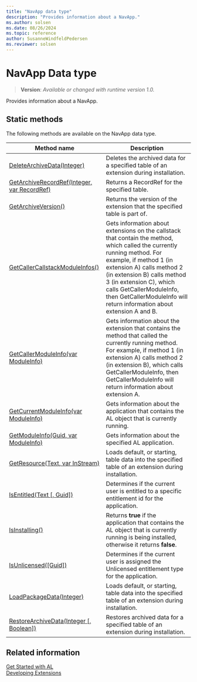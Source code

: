 ```yaml
---
title: "NavApp data type"
description: "Provides information about a NavApp."
ms.author: solsen
ms.date: 08/26/2024
ms.topic: reference
author: SusanneWindfeldPedersen
ms.reviewer: solsen
---
```

[//]: # (START>DO_NOT_EDIT)
[//]: # (IMPORTANT:Do not edit any of the content between here and the END>DO_NOT_EDIT.)
[//]: # (Any modifications should be made in the .xml files in the ModernDev repo.)
# NavApp Data type
> **Version**: _Available or changed with runtime version 1.0._

Provides information about a NavApp.


## Static methods
The following methods are available on the NavApp data type.


|Method name|Description|
|-----------|-----------|
|[DeleteArchiveData(Integer)](navapp-deletearchivedata-method.md)|Deletes the archived data for a specified table of an extension during installation.|
|[GetArchiveRecordRef(Integer, var RecordRef)](navapp-getarchiverecordref-method.md)|Returns a RecordRef for the specified table.|
|[GetArchiveVersion()](navapp-getarchiveversion-method.md)|Returns the version of the extension that the specified table is part of.|
|[GetCallerCallstackModuleInfos()](navapp-getcallercallstackmoduleinfos-method.md)|Gets information about extensions on the callstack that contain the method, which called the currently running method. For example, if method 1 (in extension A) calls method 2 (in extension B) calls method 3 (in extension C), which calls GetCallerModuleInfo, then GetCallerModuleInfo will return information about extension A and B.|
|[GetCallerModuleInfo(var ModuleInfo)](navapp-getcallermoduleinfo-method.md)|Gets information about the extension that contains the method that called the currently running method. For example, if method 1 (in extension A) calls method 2 (in extension B), which calls GetCallerModuleInfo, then GetCallerModuleInfo will return information about extension A.|
|[GetCurrentModuleInfo(var ModuleInfo)](navapp-getcurrentmoduleinfo-method.md)|Gets information about the application that contains the AL object that is currently running.|
|[GetModuleInfo(Guid, var ModuleInfo)](navapp-getmoduleinfo-method.md)|Gets information about the specified AL application.|
|[GetResource(Text, var InStream)](navapp-getresource-method.md)|Loads default, or starting, table data into the specified table of an extension during installation.|
|[IsEntitled(Text [, Guid])](navapp-isentitled-method.md)|Determines if the current user is entitled to a specific entitlement id for the application.|
|[IsInstalling()](navapp-isinstalling-method.md)|Returns **true** if the application that contains the AL object that is currently running is being installed, otherwise it returns **false**.|
|[IsUnlicensed([Guid])](navapp-isunlicensed-method.md)|Determines if the current user is assigned the Unlicensed entitlement type for the application.|
|[LoadPackageData(Integer)](navapp-loadpackagedata-method.md)|Loads default, or starting, table data into the specified table of an extension during installation.|
|[RestoreArchiveData(Integer [, Boolean])](navapp-restorearchivedata-method.md)|Restores archived data for a specified table of an extension during installation.|


[//]: # (IMPORTANT: END>DO_NOT_EDIT)
## Related information
[Get Started with AL](../../devenv-get-started.md)  
[Developing Extensions](../../devenv-dev-overview.md)  